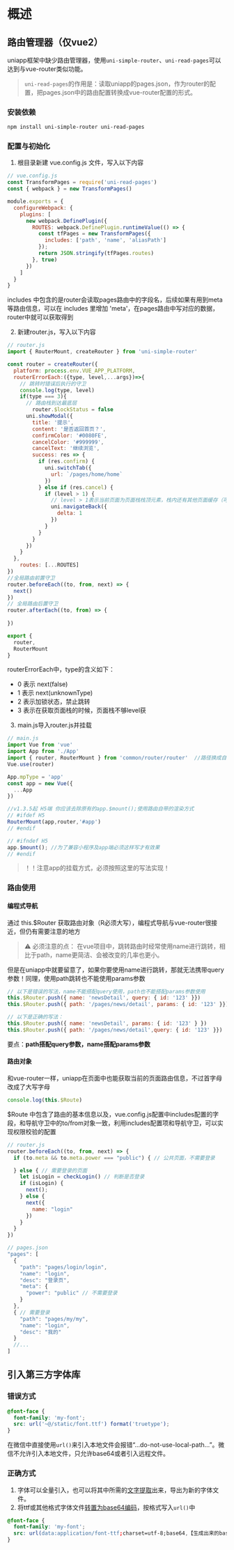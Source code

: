 # 概述

## 路由管理器（仅vue2）

uniapp框架中缺少路由管理器，使用`uni-simple-router`、`uni-read-pages`可以达到与vue-router类似功能。

> `uni-read-pages`的作用是：读取uniapp的pages.json，作为router的配置，把pages.json中的路由配置转换成vue-router配置的形式。

### 安装依赖

```sh
npm install uni-simple-router uni-read-pages
```

### 配置与初始化

1. 根目录新建 vue.config.js 文件，写入以下内容

```js
// vue.config.js
const TransformPages = require('uni-read-pages')
const { webpack } = new TransformPages()

module.exports = {
  configureWebpack: {
    plugins: [
      new webpack.DefinePlugin({
        ROUTES: webpack.DefinePlugin.runtimeValue(() => {
          const tfPages = new TransformPages({
            includes: ['path', 'name', 'aliasPath']
          });
          return JSON.stringify(tfPages.routes)
        }, true)
      })
    ]
  }
}
```

includes 中包含的是router会读取pages路由中的字段名，后续如果有用到meta等路由信息，可以在 includes 里增加 'meta'，在pages路由中写对应的数据，router中就可以获取得到

2. 新建router.js，写入以下内容

```js
// router.js
import { RouterMount, createRouter } from 'uni-simple-router'

const router = createRouter({
  platform: process.env.VUE_APP_PLATFORM,
  routerErrorEach:({type, level,...args})=>{
    // 跳转时错误后执行的守卫
    console.log(type, level)
  	if(type === 3){
      // 路由栈到达最底层
  		router.$lockStatus = false
      uni.showModal({
        title: '提示',
        content: '是否返回首页？',
        confirmColor: '#0080FE',
        cancelColor: '#999999',
        cancelText: '继续浏览',
        success: res => {
          if (res.confirm) {
            uni.switchTab({
              url: `/pages/home/home`
            })
          } else if (res.cancel) {
            if (level > 1) {
              // level > 1表示当前页面为页面栈栈顶元素，栈内还有其他页面缓存（可用于goback操作）
              uni.navigateBack({
                delta: 1
              })
            }
          }
        }
      })
  	}
  },
	routes: [...ROUTES]
})
//全局路由前置守卫
router.beforeEach((to, from, next) => {
  next()
})
// 全局路由后置守卫
router.afterEach((to, from) => {
  
})

export {
  router,
  RouterMount
}
```
routerErrorEach中，type的含义如下：

- 0 表示 next(false)
- 1 表示 next(unknownType)
- 2 表示加锁状态，禁止跳转
- 3 表示在获取页面栈的时候，页面栈不够level获

3. main.js导入router.js并挂载

```js
// main.js
import Vue from 'vue'
import App from './App'
import { router, RouterMount } from 'common/router/router'  //路径换成自己的
Vue.use(router)

App.mpType = 'app'
const app = new Vue({
  ...App
})

//v1.3.5起 H5端 你应该去除原有的app.$mount();使用路由自带的渲染方式
// #ifdef H5
RouterMount(app,router,'#app')
// #endif

// #ifndef H5
app.$mount(); //为了兼容小程序及app端必须这样写才有效果
// #endif
```

> ！！注意app的挂载方式，必须按照这里的写法实现！

### 路由使用

#### 编程式导航

通过 this.$Router 获取路由对象（R必须大写），编程式导航与vue-router很接近，但仍有需要注意的地方

> ⚠️ 必须注意的点： 在vue项目中，跳转路由时经常使用name进行跳转，相比于path，name更简洁、会被改变的几率也更小。

但是在uniapp中就要留意了，如果你要使用name进行跳转，那就无法携带query参数！同理，使用path跳转也不能使用params参数

```js
// 以下是错误的写法，name不能搭配query使用，path也不能搭配params参数使用
this.$Router.push({ name: 'newsDetail', query: { id: '123' }})
this.$Router.push({ path: '/pages/news/detail', params: { id: '123' }})

// 以下是正确的写法：
this.$Router.push({ name: 'newsDetail', params: { id: '123' } })
this.$Router.push({ path: '/pages/news/detail',query: { id: '123' }})
```

要点：**path搭配query参数，name搭配params参数**

#### 路由对象

和vue-router一样，uniapp在页面中也能获取当前的页面路由信息，不过首字母改成了大写字母

```js
console.log(this.$Route)
```

$Route 中包含了路由的基本信息以及，vue.config.js配置中includes配置的字段，和导航守卫中的to/from对象一致，利用includes配置项和导航守卫，可以实现权限校验的配置

```js
// router.js
router.beforeEach((to, from, next) => {
  if (to.meta && to.meta.power === "public") { // 公共页面，不需要登录

  } else { // 需要登录的页面
    let isLogin = checkLogin() // 判断是否登录
    if (isLogin) {
      next();
    } else {
      next({
        name: "login"
      })
    }
  }
})
```
```js
// pages.json
"pages": [
  {
    "path": "pages/login/login",
    "name": "login",
    "desc": "登录页",
    "meta": {
      "power": "public" // 不需要登录
    }
  },
  { // 需要登录
    "path": "pages/my/my",
    "name": "login",
    "desc": "我的"
  }
  //...
]
```

## 引入第三方字体库

### 错误方式

```css
@font-face {
  font-family: 'my-font';
  src: url('~@/static/font.ttf') format('truetype');
}
```

在微信中直接使用`url()`来引入本地文件会报错“...do-not-use-local-path...”。微信不允许引入本地文件，只允许base64或者引入远程文件。

### 正确方式

1. 字体可以全量引入，也可以将其中所需的[文字提取](https://font.qqe2.com/index.html#)出来，导出为新的字体文件。
2. 将ttf或其他格式字体文件[转置为base64编码](https://www.giftofspeed.com/base64-encoder/)，按格式写入`url()`中

```css
@font-face {
  font-family: 'my-font';
  src: url(data:application/font-ttf;charset=utf-8;base64,【生成出来的base64字符串】) format('truetype');
}
```
